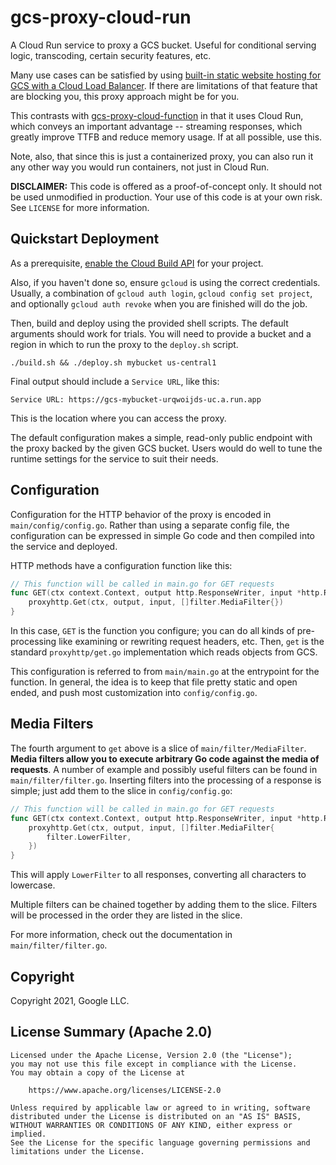 # gcs-proxy-cloud-run

A Cloud Run service to proxy a GCS bucket. Useful for conditional serving logic, transcoding, certain security features, etc.

Many use cases can be satisfied by using [built-in static website hosting for GCS with a Cloud Load Balancer](https://cloud.google.com/storage/docs/hosting-static-website). If there are limitations of that feature that are blocking you, this proxy approach might be for you.

This contrasts with [gcs-proxy-cloud-function](http://github.com/domZippilli/gcs-proxy-cloud-function) in that it uses Cloud Run, which conveys an important advantage -- streaming responses, which greatly improve TTFB and reduce memory usage. If at all possible, use this.

Note, also, that since this is just a containerized proxy, you can also run it any other way you would run containers, not just in Cloud Run.

**DISCLAIMER:** This code is offered as a proof-of-concept only. It should not be used unmodified in production. Your use of this code is at your own risk. See `LICENSE` for more information.

## Quickstart Deployment

As a prerequisite, [enable the Cloud Build API](https://console.cloud.google.com/apis/library/cloudbuild.googleapis.com) for your project.

Also, if you haven't done so, ensure `gcloud` is using the correct credentials. Usually, a combination of `gcloud auth login`, `gcloud config set project`, and optionally `gcloud auth revoke` when you are finished will do the job.

Then, build and deploy using the provided shell scripts. The default arguments should work for trials. You will need to provide a bucket and a region in which to run the proxy to the `deploy.sh` script.

```shell
./build.sh && ./deploy.sh mybucket us-central1
```

Final output should include a `Service URL`, like this:

```
Service URL: https://gcs-mybucket-urqwoijds-uc.a.run.app
```

This is the location where you can access the proxy.

The default configuration makes a simple, read-only public endpoint with the proxy backed by the given GCS bucket. Users would do well to tune the runtime settings for the service to suit their needs.

## Configuration

Configuration for the HTTP behavior of the proxy is encoded in `main/config/config.go`. Rather than using a separate config file, the configuration can be expressed in simple Go code and then compiled into the service and deployed.

HTTP methods have a configuration function like this:

```go
// This function will be called in main.go for GET requests
func GET(ctx context.Context, output http.ResponseWriter, input *http.Request) {
    proxyhttp.Get(ctx, output, input, []filter.MediaFilter{})
}
```

In this case, `GET` is the function you configure; you can do all kinds of pre-processing like examining or rewriting request headers, etc. Then, `get` is the standard `proxyhttp/get.go` implementation which reads objects from GCS.

This configuration is referred to from `main/main.go` at the entrypoint for the function. In general, the idea is to keep that file pretty static and open ended, and push most customization into `config/config.go`.

## Media Filters

The fourth argument to `get` above is a slice of `main/filter/MediaFilter`. **Media filters allow you to execute arbitrary Go code against the media of requests**. A number of example and possibly useful filters can be found in `main/filter/filter.go`. Inserting filters into the processing of a response is simple; just add them to the slice in `config/config.go`:

```go
// This function will be called in main.go for GET requests
func GET(ctx context.Context, output http.ResponseWriter, input *http.Request) {
    proxyhttp.Get(ctx, output, input, []filter.MediaFilter{
        filter.LowerFilter,
    })
}
```

This will apply `LowerFilter` to all responses, converting all characters to lowercase.

Multiple filters can be chained together by adding them to the slice. Filters will be processed in the order they are listed in the slice.

For more information, check out the documentation in `main/filter/filter.go`.


## Copyright

Copyright 2021, Google LLC.

## License Summary (Apache 2.0) 
``` text
Licensed under the Apache License, Version 2.0 (the "License");
you may not use this file except in compliance with the License.
You may obtain a copy of the License at

    https://www.apache.org/licenses/LICENSE-2.0

Unless required by applicable law or agreed to in writing, software
distributed under the License is distributed on an "AS IS" BASIS,
WITHOUT WARRANTIES OR CONDITIONS OF ANY KIND, either express or implied.
See the License for the specific language governing permissions and
limitations under the License.
```
